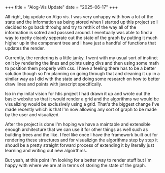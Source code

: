 +++
title = "Alog-Vis Update"
date = "2025-06-17"
+++

All right, big update on Algo vis. I was very unhappy with how a lot of the state and the information as being stored when I started up this project so I decided to go back throuhg and try to rethik of the way all of the information is sotred and passsed around. I eventually was able to find a way to rpetty cleanly seperate out the state of the graph by putting it much higher up in the component tree and I have just a handful of functions that updates the render.

Currently, the rendering is a little janky. I went with my usual sort of
instinct on it by rendering the lines and points using divs and then using some
math to position them properly with css. I have a feeling there has to be a
better solution though so I'm planning on going through that and cleaning it up
in a similar way as I did with the state and doing some research on how to
better draw lines and points with javscript specifically.

lso in my inital vision for htis project I had drawn it up and wrote out the
basic website so that it would render a grid and the algorithms we would be
visualizing would be exclusively using a grid. That's the biggest change I've
made recently which is that I'm now allowing any sort of graph to be made by the
user and visualized.

After the project is done I'm hoping we have a maintable and extensible enough
architecture that we can use it for other things as well such as building trees
and the like. I feel like once I have the framework built out for rendering
these structures and for visualizign the algorithms step by step it shoudl be a
pretty straight forward process of extending it by literally just learning and
writing out new algoirthms.

But yeah, at this point I'm looking for a better way to render stuff but I'm
happy with where we are at in terms of storing the state of the graph.



